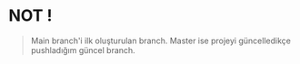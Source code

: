 # NOT !

> Main branch'i ilk oluşturulan branch. Master ise projeyi güncelledikçe pushladığım güncel branch.
